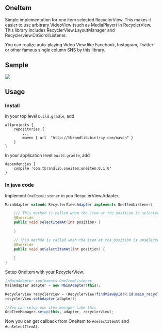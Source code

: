 
## OneItem

Simple implementation for one item selected RecyclerView.
This makes it easier to use arbitrary VideoView (such as MediaPlayer) in RecyclerView.
This library includes RecyclerView.LayoutManager and Recyclerview.OnScrollListener.

You can realize auto-playing Video View like Facebook, Instagram, Twitter or other famous single column SNS by this library.

## Sample

<img src="https://raw.githubusercontent.com/tbrand/OneItem/master/imgs/sample.gif" />

## Usage

### Install

In your top level `build.gradle`, add
```
allprojects {
    repositories {
		...
        maven { url  "http://tbrandlib.bintray.com/maven" }
    }
}
```

In your application level `build.gradle`, add
```
dependencies {
	compile 'com.tbrandlib.oneitem:oneitem:0.1.0'
}
```

### In java code

Implement `OneItemListener` in you RecyclerView.Adapter.
```java
MainAdapter extends RecyclerView.Adapter implements OneItemListener{

	/// This method is called when the item at the position is selected as the one item
    @Override
    public void selectItemAt(int position) {
	
    }

    // This method is called when the item at the position is unselected
    @Override
    public void unSelectItemAt(int position) {
	
    }
}
```

Setup OneItem with your RecyclerView.
```java
//MainAdapter implements OneItemListener
MainAdapter adapter = new MainAdapter(this);

RecyclerView recyclerView = (RecyclerView)findViewById(R.id.main_recycler_view);
recyclerView.setAdapter(adapter);

//You can setup one item manager like this
OneItemManager.setup(this, adapter, recyclerView);
```

Now you can get callback from OneItem to `#selectItemAt` and `#unSelectItemAt`.
